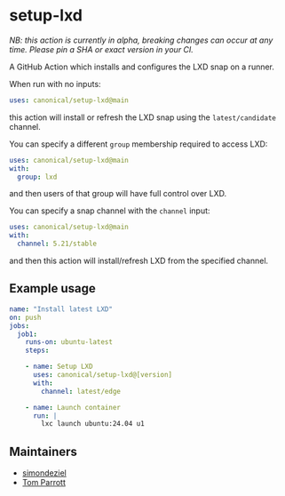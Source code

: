 # setup-lxd

*NB: this action is currently in alpha, breaking changes can occur at any time.
Please pin a SHA or exact version in your CI.*

A GitHub Action which installs and configures the LXD snap on a runner.

When run with no inputs:
```yaml
uses: canonical/setup-lxd@main
```
this action will install or refresh the LXD snap using the `latest/candidate` channel.

You can specify a different `group` membership required to access LXD:
```yaml
uses: canonical/setup-lxd@main
with:
  group: lxd
```
and then users of that group will have full control over LXD.

You can specify a snap channel with the `channel` input:
```yaml
uses: canonical/setup-lxd@main
with:
  channel: 5.21/stable
```
and then this action will install/refresh LXD from the specified channel.

## Example usage

```yaml
name: "Install latest LXD"
on: push
jobs:
  job1:
    runs-on: ubuntu-latest
    steps:

    - name: Setup LXD
      uses: canonical/setup-lxd@[version]
      with:
        channel: latest/edge

    - name: Launch container
      run: |
        lxc launch ubuntu:24.04 u1
```

## Maintainers

- [simondeziel](https://github.com/simondeziel/)
- [Tom Parrott](https://github.com/tomponline/)
